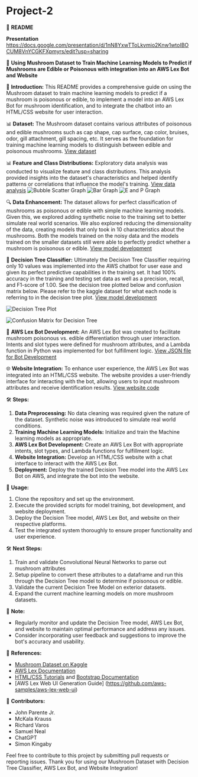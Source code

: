 # Project-2
🍄 **README**

**Presentation**
https://docs.google.com/presentation/d/1nN8YxwTToLkvmio2Knw1wtoIBOCUM8VnYCGKFXpmyrs/edit?usp=sharing

🌟 **Using Mushroom Dataset to Train Machine Learning Models to Predict if Mushrooms are Edible or Poisonous with integration into an AWS Lex Bot and Website**

📝 **Introduction:**
This README provides a comprehensive guide on using the Mushroom dataset to train machine learning models to predict if a mushroom is poisonous or edible, to implement a model into an AWS Lex Bot for mushroom identification, and to integrate the chatbot into an HTML/CSS website for user interaction.

📊 **Dataset:**
The Mushroom dataset contains various attributes of poisonous and edible mushrooms such as cap shape, cap surface, cap color, bruises, odor, gill attachment, gill spacing, etc. It serves as the foundation for training machine learning models to distinguish between edible and poisonous mushrooms.
[View dataset](/Resources/mushrooms.csv)

📊 **Feature and Class Distributions:**
Exploratory data analysis was conducted to visualize feature and class distributions. This analysis provided insights into the dataset's characteristics and helped identify patterns or correlations that influence the model's training.
[View data analysis](/Data_Analysis.ipynb)
![Bubble Scatter Graph](/Images/bubble%20graph.png)
![Bar Graph](/Images/cute%20feat%20dist%20bar.png)
![E and P Graph](/Images/bar%20graph.png)

🔍 **Data Enhancement:**
The dataset allows for perfect classification of mushrooms as poisonous or edible with simple machine learning models. Given this, we explored adding synthetic noise to the training set to better simulate real world scenarios. We also explored reducing the dimensionality of the data, creating models that only took in 10 characteristics about the mushrooms. Both the models trained on the noisy data and the models trained on the smaller datasets still were able to perfectly predict whether a mushroom is poisonous or edible. 
[View model development](/Model_Development.ipynb)

🌲 **Decision Tree Classifier:**
Ultimately the Decision Tree Classifier requiring only 10 values was implemented into the AWS chatbot for user ease and given its perfect predictive capabilities in the training set. It had 100% accuracy in the training and testing set data as well as a precision, recall, and F1-score of 1.00. See the decision tree plotted below and confusion matrix below. Please refer to the kaggle dataset for what each node is referring to in the decision tree plot. 
[View model development](/Model_Development.ipynb)

![Decision Tree Plot](/Images/Mushrooms_simplified_decision_tree.png)

![Confusion Matrix for Decision Tree](/Images/Confusion_matrix_decision_tree.png)

💬 **AWS Lex Bot Development:**
An AWS Lex Bot was created to facilitate mushroom poisonous vs. edible differentiation through user interaction. Intents and slot types were defined for mushroom attributes, and a Lambda function in Python was implemented for bot fulfillment logic. 
[View JSON file for Bot Development](/lambda_function.py)

🌐 **Website Integration:**
To enhance user experience, the AWS Lex Bot was integrated into an HTML/CSS website. The website provides a user-friendly interface for interacting with the bot, allowing users to input mushroom attributes and receive identification results.
[View website code](/web_page_fungi.html)

🛠️ **Steps:**
1. **Data Preprocessing:** No data cleaning was required given the nature of the dataset. Synthetic noise was introduced to simulate real world conditions.
2. **Training Machine Learning Models:** Initialize and train the Machine learning models as appropriate.
3. **AWS Lex Bot Development:** Create an AWS Lex Bot with appropriate intents, slot types, and Lambda functions for fulfillment logic.
4. **Website Integration:** Develop an HTML/CSS website with a chat interface to interact with the AWS Lex Bot.
5. **Deployment:** Deploy the trained Decision Tree model into the AWS Lex Bot on AWS, and integrate the bot into the website. 

🚀 **Usage:**
1. Clone the repository and set up the environment.
2. Execute the provided scripts for model training, bot development, and website deployment.
3. Deploy the Decision Tree model, AWS Lex Bot, and website on their respective platforms.
4. Test the integrated system thoroughly to ensure proper functionality and user experience.

🛠️ **Next Steps:**
1. Train and validate Convolutional Neural Networks to parse out mushroom 
attributes
2. Setup pipeline to convert these attributes to a dataframe and run this
through the Decision Tree model to determine if poisonous or edible. 
3. Validate the current Decision Tree Model on exterior datasets. 
4. Expand the current machine learning models on more mushroom datasets. 

📌 **Note:**
- Regularly monitor and update the Decision Tree model, AWS Lex Bot, and website to maintain optimal performance and address any issues.
- Consider incorporating user feedback and suggestions to improve the bot's accuracy and usability.

🔗 **References:**
- [Mushroom Dataset on Kaggle](https://www.kaggle.com/uciml/mushroom-classification)
- [AWS Lex Documentation](https://docs.aws.amazon.com/lex/index.html)
- [HTML/CSS Tutorials](https://www.w3schools.com/html/) and [Bootstrap Documentation](https://getbootstrap.com/docs/5.0/getting-started/introduction/)
- [AWS Lex Web UI Generation Guide] (https://github.com/aws-samples/aws-lex-web-ui)

🙌 **Contributors:**
- John Parente Jr. 
- McKala Krauss
- Richard Varos
- Samuel Neal
- ChatGPT
- Simon Kingaby

Feel free to contribute to this project by submitting pull requests or reporting issues. Thank you for using our Mushroom Dataset with Decision Tree Classifier, AWS Lex Bot, and Website Integration!
